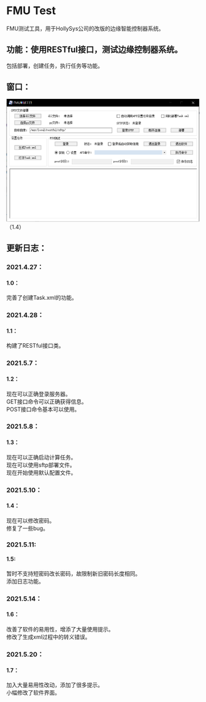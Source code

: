 # FMU Test
FMU测试工具，用于HollySys公司的改版的边缘智能控制器系统。
## 功能：使用RESTful接口，测试边缘控制器系统。  
包括部署，创建任务，执行任务等功能。
## 窗口：
![image](https://github.com/Firemountaincold/FMU-Test/blob/main/Image.png)（1.4）
## 更新日志：
### 2021.4.27：
#### 1.0：
完善了创建Task.xml的功能。
### 2021.4.28：
#### 1.1：
构建了RESTful接口类。
### 2021.5.7：
#### 1.2：
现在可以正确登录服务器。  
GET接口命令可以正确获得信息。  
POST接口命令基本可以使用。
### 2021.5.8：
#### 1.3：
现在可以正确启动计算任务。   
现在可以使用sftp部署文件。  
现在开始使用默认配置文件。
### 2021.5.10： 
#### 1.4：
现在可以修改密码。  
修复了一些bug。  
### 2021.5.11:
#### 1.5:
暂时不支持短密码改长密码，故限制新旧密码长度相同。  
添加日志功能。
### 2021.5.14：
#### 1.6：
改善了软件的易用性，增添了大量使用提示。   
修改了生成xml过程中的转义错误。
### 2021.5.20：
#### 1.7：
加入大量易用性改动，添加了很多提示。   
小幅修改了软件界面。






